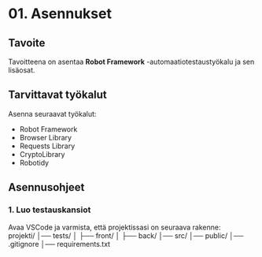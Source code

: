 # 01. Asennukset

## Tavoite  
Tavoitteena on asentaa **Robot Framework** -automaatiotestaustyökalu ja sen lisäosat.

## Tarvittavat työkalut  
Asenna seuraavat työkalut:  
- Robot Framework  
- Browser Library  
- Requests Library  
- CryptoLibrary  
- Robotidy  

## Asennusohjeet  

### 1. Luo testauskansiot  
Avaa VSCode ja varmista, että projektissasi on seuraava rakenne:  
projekti/
│── tests/
│   ├── front/
│   ├── back/
│── src/
│── public/
│── .gitignore
│── requirements.txt
